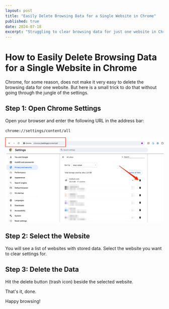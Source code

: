 ```yaml
---
layout: post
title: "Easily Delete Browsing Data for a Single Website in Chrome"
published: true
date: 2024-07-18
excerpt: "Struggling to clear browsing data for just one website in Chrome? Follow this simple trick to streamline the process without diving deep into settings."
---
```


# How to Easily Delete Browsing Data for a Single Website in Chrome

Chrome, for some reason, does not make it very easy to delete the browsing data for one website. But here is a small trick to do that without going through the jungle of the settings.


## Step 1: Open Chrome Settings

Open your browser and enter the following URL in the address bar:

`chrome://settings/content/all`

![image0](/assets/img/chrome-clear-browsing-history-for-one-site/image_0.png)

## Step 2: Select the Website

You will see a list of websites with stored data. Select the website you want to clear settings for.

## Step 3: Delete the Data

Hit the delete button (trash icon) beside the selected website.

That's it, done.

Happy browsing!

